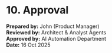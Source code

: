 # 10. Approval
**Prepared by:** John (Product Manager)  
**Reviewed by:** Architect & Analyst Agents  
**Approved by:** AI Automation Department  
**Date:** 16 Oct 2025